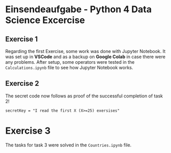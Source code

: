 # Einsendeaufgabe - Python 4 Data Science Excercise

## Exercise 1
Regarding the first Exercise, some work was done with Jupyter Notebook. It was set up in **VSCode** and as a backup on **Google Colab** in case there were any problems. After setup, some operators were tested in the `Calculations.ipynb` file to see how Jupyter Notebook works.

## Exercise 2
The secret code now follows as proof of the successful completion of task 2!

`secretKey = "I read the first X (X>=25) exersises"`

# Exercise 3
The tasks for task 3 were solved in the `Countries.ipynb` file.

